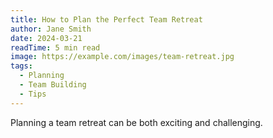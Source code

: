 ```yaml
---
title: How to Plan the Perfect Team Retreat
author: Jane Smith
date: 2024-03-21
readTime: 5 min read
image: https://example.com/images/team-retreat.jpg
tags:
  - Planning
  - Team Building
  - Tips
---
```


Planning a team retreat can be both exciting and challenging.
